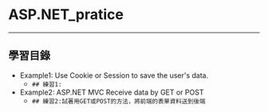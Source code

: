 # ASP.NET_pratice

***
## 學習目錄
* Example1: Use Cookie or Session to save the user's data.
  * `## 練習1:`
* Example2: ASP.NET MVC Receive data by GET or POST
  * `## 練習2:試著用GET或POST的方法，將前端的表單資料送到後端`
